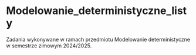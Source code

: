 # Modelowanie_deterministyczne_listy
Zadania wykonywane w ramach przedmiotu Modelowanie deterministyczne w semestrze zimowym 2024/2025.
